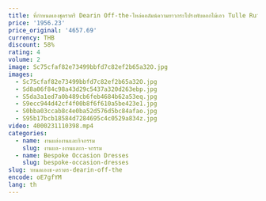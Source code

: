 ```yaml
---
title: ที่กําหนดเองชุดราตรี Dearin Off-the-ไหล่คอลัมน์ความยาวกระโปรงพับดอกไม้เอว Tulle Ruffle Bespoke โอกาสชุด
price: '1956.23'
price_original: '4657.69'
currency: THB
discount: 58%
rating: 4
volume: 2
image: Sc75cfaf82e73499bbfd7c82ef2b65a32O.jpg
images:
  - Sc75cfaf82e73499bbfd7c82ef2b65a32O.jpg
  - Sd8a06f84c98a43d29c5437a320d263ebp.jpg
  - S5da3a1ed7a0b489cb6feb4684b62a53eq.jpg
  - S9ecc944d42cf4f00b8f6f610a5be423e1.jpg
  - S0bba03ccab8c4e0ba52d576d5bc84afao.jpg
  - S95b17bcb18584d7284695c4c0529a834z.jpg
video: 4000231110398.mp4
categories:
  - name: งานแต่งงานและกิจกรรม
    slug: งานแต-งงานและก-จกรรม
  - name: Bespoke Occasion Dresses
    slug: bespoke-occasion-dresses
slug: าหนดเองช-ดราตร-dearin-off-the
encode: oE7gfYM
lang: th
---
```

  